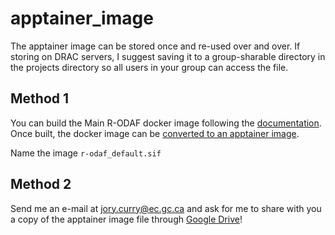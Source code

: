 # apptainer_image

[//]: # (To combine the parts of the apptainer image together, execute the command in the apptainer_image directory: cat part_* > r-odaf_default.sif)

[//]: # (Verify the checksums using: `md5sum r-odaf_default.sif` and, `sha256sum r-odaf_default.sif`.)

[//]: # (The checksums should be: `16aa94fb9cd9a5d890ff699113cb31b8  r-odaf_default.sif` and, `725239ad404aa200d7f293cea67dc179a06f40e20e8213dde4e62ba5f627729e  r-odaf_default.sif`, respectively, if combined properly.)

The apptainer image can be stored once and re-used over and over. If storing on DRAC servers, I suggest saving it to a group-sharable directory in the projects directory so all users in your group can access the file. 

## Method 1

You can build the Main R-ODAF docker image following the [documentation](https://github.com/R-ODAF/Main). Once built, the docker image can be [converted to an apptainer image](https://docs.alliancecan.ca/wiki/Apptainer#Building_an_Apptainer_image).

Name the image `r-odaf_default.sif`

## Method 2

Send me an e-mail at jory.curry@ec.gc.ca and ask for me to share with you a copy of the apptainer image file through [Google Drive](https://drive.google.com/file/d/1d6QhN1aYcHrZV3WBsWMePOhsnJKHl1hT/view?usp=drive_link)!